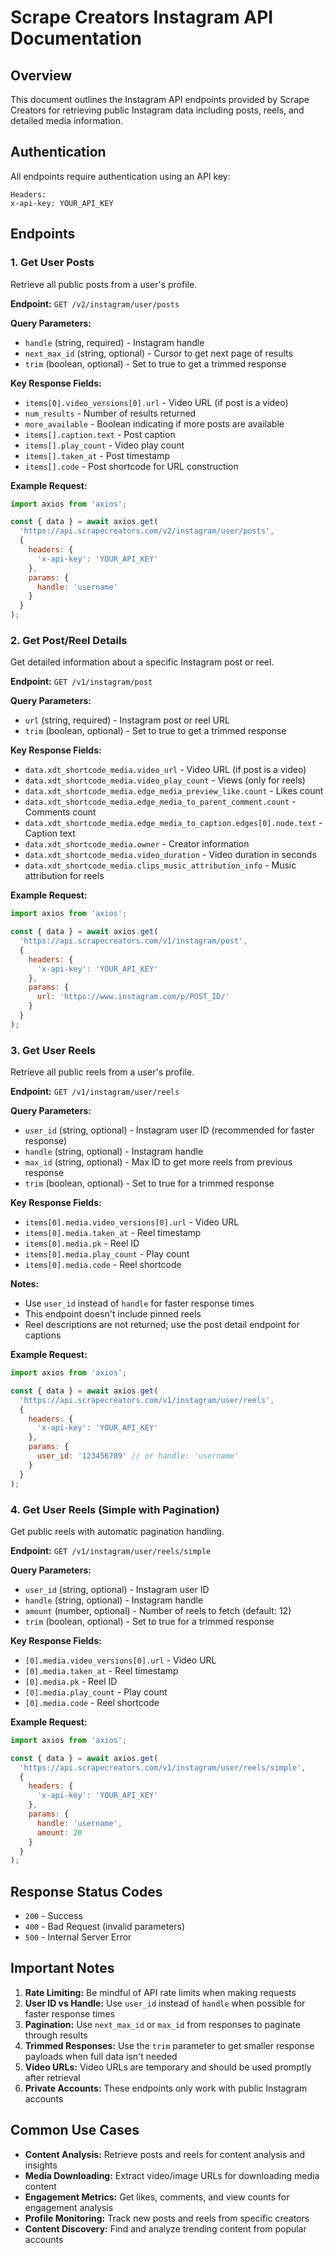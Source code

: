 # Scrape Creators Instagram API Documentation

## Overview

This document outlines the Instagram API endpoints provided by Scrape Creators for retrieving public Instagram data including posts, reels, and detailed media information.

## Authentication

All endpoints require authentication using an API key:

```
Headers:
x-api-key: YOUR_API_KEY
```

## Endpoints

### 1. Get User Posts

Retrieve all public posts from a user's profile.

**Endpoint:** `GET /v2/instagram/user/posts`

**Query Parameters:**
- `handle` (string, required) - Instagram handle
- `next_max_id` (string, optional) - Cursor to get next page of results
- `trim` (boolean, optional) - Set to true to get a trimmed response

**Key Response Fields:**
- `items[0].video_versions[0].url` - Video URL (if post is a video)
- `num_results` - Number of results returned
- `more_available` - Boolean indicating if more posts are available
- `items[].caption.text` - Post caption
- `items[].play_count` - Video play count
- `items[].taken_at` - Post timestamp
- `items[].code` - Post shortcode for URL construction

**Example Request:**
```javascript
import axios from 'axios';

const { data } = await axios.get(
  'https://api.scrapecreators.com/v2/instagram/user/posts',
  {
    headers: {
      'x-api-key': 'YOUR_API_KEY'
    },
    params: {
      handle: 'username'
    }
  }
);
```

### 2. Get Post/Reel Details

Get detailed information about a specific Instagram post or reel.

**Endpoint:** `GET /v1/instagram/post`

**Query Parameters:**
- `url` (string, required) - Instagram post or reel URL
- `trim` (boolean, optional) - Set to true to get a trimmed response

**Key Response Fields:**
- `data.xdt_shortcode_media.video_url` - Video URL (if post is a video)
- `data.xdt_shortcode_media.video_play_count` - Views (only for reels)
- `data.xdt_shortcode_media.edge_media_preview_like.count` - Likes count
- `data.xdt_shortcode_media.edge_media_to_parent_comment.count` - Comments count
- `data.xdt_shortcode_media.edge_media_to_caption.edges[0].node.text` - Caption text
- `data.xdt_shortcode_media.owner` - Creator information
- `data.xdt_shortcode_media.video_duration` - Video duration in seconds
- `data.xdt_shortcode_media.clips_music_attribution_info` - Music attribution for reels

**Example Request:**
```javascript
import axios from 'axios';

const { data } = await axios.get(
  'https://api.scrapecreators.com/v1/instagram/post',
  {
    headers: {
      'x-api-key': 'YOUR_API_KEY'
    },
    params: {
      url: 'https://www.instagram.com/p/POST_ID/'
    }
  }
);
```

### 3. Get User Reels

Retrieve all public reels from a user's profile.

**Endpoint:** `GET /v1/instagram/user/reels`

**Query Parameters:**
- `user_id` (string, optional) - Instagram user ID (recommended for faster response)
- `handle` (string, optional) - Instagram handle
- `max_id` (string, optional) - Max ID to get more reels from previous response
- `trim` (boolean, optional) - Set to true for a trimmed response

**Key Response Fields:**
- `items[0].media.video_versions[0].url` - Video URL
- `items[0].media.taken_at` - Reel timestamp
- `items[0].media.pk` - Reel ID
- `items[0].media.play_count` - Play count
- `items[0].media.code` - Reel shortcode

**Notes:**
- Use `user_id` instead of `handle` for faster response times
- This endpoint doesn't include pinned reels
- Reel descriptions are not returned; use the post detail endpoint for captions

**Example Request:**
```javascript
import axios from 'axios';

const { data } = await axios.get(
  'https://api.scrapecreators.com/v1/instagram/user/reels',
  {
    headers: {
      'x-api-key': 'YOUR_API_KEY'
    },
    params: {
      user_id: '123456789' // or handle: 'username'
    }
  }
);
```

### 4. Get User Reels (Simple with Pagination)

Get public reels with automatic pagination handling.

**Endpoint:** `GET /v1/instagram/user/reels/simple`

**Query Parameters:**
- `user_id` (string, optional) - Instagram user ID
- `handle` (string, optional) - Instagram handle
- `amount` (number, optional) - Number of reels to fetch (default: 12)
- `trim` (boolean, optional) - Set to true for a trimmed response

**Key Response Fields:**
- `[0].media.video_versions[0].url` - Video URL
- `[0].media.taken_at` - Reel timestamp
- `[0].media.pk` - Reel ID
- `[0].media.play_count` - Play count
- `[0].media.code` - Reel shortcode

**Example Request:**
```javascript
import axios from 'axios';

const { data } = await axios.get(
  'https://api.scrapecreators.com/v1/instagram/user/reels/simple',
  {
    headers: {
      'x-api-key': 'YOUR_API_KEY'
    },
    params: {
      handle: 'username',
      amount: 20
    }
  }
);
```

## Response Status Codes

- `200` - Success
- `400` - Bad Request (invalid parameters)
- `500` - Internal Server Error

## Important Notes

1. **Rate Limiting:** Be mindful of API rate limits when making requests
2. **User ID vs Handle:** Use `user_id` instead of `handle` when possible for faster response times
3. **Pagination:** Use `next_max_id` or `max_id` from responses to paginate through results
4. **Trimmed Responses:** Use the `trim` parameter to get smaller response payloads when full data isn't needed
5. **Video URLs:** Video URLs are temporary and should be used promptly after retrieval
6. **Private Accounts:** These endpoints only work with public Instagram accounts

## Common Use Cases

- **Content Analysis:** Retrieve posts and reels for content analysis and insights
- **Media Downloading:** Extract video/image URLs for downloading media content
- **Engagement Metrics:** Get likes, comments, and view counts for engagement analysis
- **Profile Monitoring:** Track new posts and reels from specific creators
- **Content Discovery:** Find and analyze trending content from popular accounts 